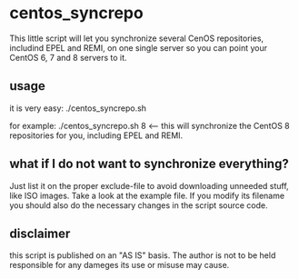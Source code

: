 # centos_syncrepo
This little script will let you synchronize several CenOS repositories, includind EPEL and REMI, on one single server so you can point your CentOS 6, 7 and 8 servers to it.

## usage
it is very easy:
./centos_syncrepo.sh <version>

for example: ./centos_syncrepo.sh 8   <-- this will synchronize the CentOS 8 repositories for you, including EPEL and REMI.


## what if I do not want to synchronize everything?
Just list it on the proper exclude-file to avoid downloading unneeded stuff, like ISO images.  Take a look at the example file. If you modify its filename you should also do the necessary changes in the script source code.


## disclaimer
this script is published on an "AS IS" basis. The author is not to be held responsible for any dameges its use or misuse may cause.
